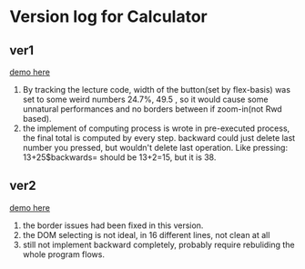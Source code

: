 <h1>Version log for Calculator</h2>

<h2>ver1</h2> 

[demo here](54gfeonrieuvser.github.io/Side_Project/calculator/ver1(2020)/)
1. By tracking the lecture code, width of the button(set by flex-basis) was set to some weird numbers 24.7%, 49.5 , so it would cause some unnatural performances and no borders between if zoom-in(not Rwd based).
2. the implement of computing process is wrote in  pre-executed process, the final total is computed by every step. backward could just delete last number you pressed, but wouldn't delete last operation. Like pressing: 13+25$backwards= should be 13+2=15, but it is 38.

<h2>ver2</h2> 

[demo here](54gfeonrieuvser.github.io/Side_Project/calculator/ver2(2023)/)
1. the border issues had been fixed in this version. 
2. the DOM selecting is not ideal, in 16 different lines, not clean at all 
3. still not implement backward completely, probably require rebuliding the whole program flows.